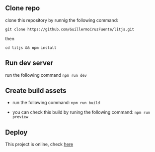 ## Clone repo

clone this repository by runnig the following command:

`git clone https://github.com/GuillermoCruzFuente/litjs.git`

then

`cd litjs && npm install`

## Run dev server

run the following command `npm run dev`

## Create build assets

-   run the following command: `npm run build`

-   you can check this build by runing the following command: `npm run preview`

## Deploy

This project is online, check [here](https://lit-rick.onrender.com)
